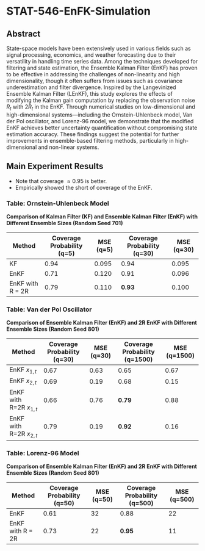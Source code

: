 # STAT-546-EnFK-Simulation
## Abstract
State-space models have been extensively used in various fields such as signal processing, economics, and weather forecasting due to their versatility in handling time series data. Among the techniques developed for filtering and state estimation, the Ensemble Kalman Filter (EnKF) has proven to be effective in addressing the challenges of non-linearity and high dimensionality, though it often suffers from issues such as covariance underestimation and filter divergence. Inspired by the Langevinized Ensemble Kalman Filter (LEnKF), this study explores the effects of modifying the Kalman gain computation by replacing the observation noise $R_t$ with $2R_t$ in the EnKF. Through numerical studies on low-dimensional and high-dimensional systems—including the Ornstein-Uhlenbeck model, Van der Pol oscillator, and Lorenz-96 model, we demonstrate that the modified EnKF achieves better uncertainty quantification without compromising state estimation accuracy. These findings suggest the potential for further improvements in ensemble-based filtering methods, particularly in high-dimensional and non-linear systems.


## Main Experiment Results
- Note that coverage $\approx 0.95$ is better.
- Empirically showed the short of coverage of the EnKF.

### Table: Ornstein-Uhlenbeck Model  
**Comparison of Kalman Filter (KF) and Ensemble Kalman Filter (EnKF) with Different Ensemble Sizes (Random Seed 701)**

| Method              | Coverage Probability (q=5) | MSE (q=5) | Coverage Probability (q=30) | MSE (q=30) |
|---------------------|-----------------------------|-----------|------------------------------|------------|
| KF                  | 0.94                        | 0.095     | 0.94                         | 0.095      |
| EnKF                | 0.71                        | 0.120     | 0.91                         | 0.096      |
| EnKF with R = 2R    | 0.79                        | 0.110     | **0.93**                         | 0.100      |


### Table: Van der Pol Oscillator  
**Comparison of Ensemble Kalman Filter (EnKF) and 2R EnKF with Different Ensemble Sizes (Random Seed 801)**

| Method                          | Coverage Probability (q=30) | MSE (q=30) | Coverage Probability (q=1500) | MSE (q=1500) |
|--------------------------------|-----------------------------|------------|-------------------------------|---------------|
| EnKF $x_{1,t}$               | 0.67                        | 0.63       | 0.65                          | 0.67          |
| EnKF $x_{2,t}$               | 0.69                        | 0.19       | 0.68                          | 0.15          |
| EnKF with R=2R $x_{1,t}$     | 0.66                        | 0.76       | **0.79**                          | 0.88          |
| EnKF with R=2R $x_{2,t}$     | 0.79                        | 0.19       | **0.92**                          | 0.16          |

### Table: Lorenz-96 Model  
**Comparison of Ensemble Kalman Filter (EnKF) and 2R EnKF with Different Ensemble Sizes (Random Seed 801)**

| Method                    | Coverage Probability (q=50) | MSE (q=50) | Coverage Probability (q=500) | MSE (q=500) |
|---------------------------|-----------------------------|------------|-------------------------------|-------------|
| EnKF                      | 0.61                        | 32         | 0.88                          | 22          |
| EnKF with R = 2R          | 0.73                        | 22         | **0.95**                          | 11          |
